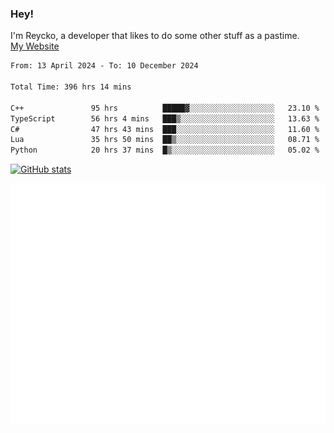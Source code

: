### Hey!
I'm Reycko, a developer that likes to do some other stuff as a pastime.  
[My Website](https://reycko.root.sx)

<!--START_SECTION:wakasection-->

```txt
From: 13 April 2024 - To: 10 December 2024

Total Time: 396 hrs 14 mins

C++               95 hrs          █████▓░░░░░░░░░░░░░░░░░░░   23.10 %
TypeScript        56 hrs 4 mins   ███▒░░░░░░░░░░░░░░░░░░░░░   13.63 %
C#                47 hrs 43 mins  ███░░░░░░░░░░░░░░░░░░░░░░   11.60 %
Lua               35 hrs 50 mins  ██▒░░░░░░░░░░░░░░░░░░░░░░   08.71 %
Python            20 hrs 37 mins  █▒░░░░░░░░░░░░░░░░░░░░░░░   05.02 %
```

<!--END_SECTION:wakasection-->

[![GitHub stats](https://github-readme-stats.vercel.app/api?username=Reycko&show_icons=true&theme=dark&hide_title=true&count_private=true)](https://github.com/anuraghazra/github-readme-stats)

![Metrics](/github-metrics.svg)
